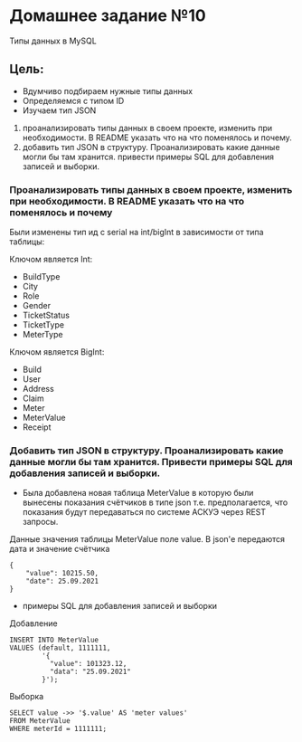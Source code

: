 # Домашнее задание №10

Типы данных в MySQL

## Цель:

* Вдумчиво подбираем нужные типы данных
* Определяемся с типом ID
* Изучаем тип JSON

1) проанализировать типы данных в своем проекте, изменить при необходимости. В README указать что на что поменялось и
   почему.
2) добавить тип JSON в структуру. Проанализировать какие данные могли бы там хранится. привести примеры SQL для
   добавления записей и выборки.

### Проанализировать типы данных в своем проекте, изменить при необходимости. В README указать что на что поменялось и почему

Были изменены тип ид с serial на int/bigInt в зависимости от типа таблицы:

Ключом является Int:

- BuildType
- City
- Role
- Gender
- TicketStatus
- TicketType
- MeterType

Ключом является BigInt:

- Build
- User
- Address
- Claim
- Meter
- MeterValue
- Receipt

### Добавить тип JSON в структуру. Проанализировать какие данные могли бы там хранится. Привести примеры SQL для добавления записей и выборки.

- Была добавлена новая таблица MeterValue в которую были вынесены показания счётчиков в типе json т.е. предполагается,
  что показания будут передаваться по системе АСКУЭ через REST запросы.

Данные значения таблицы MeterValue поле value. В json'е передаются дата и значение счётчика

````
{
    "value": 10215.50,
    "date": 25.09.2021
}
````

- примеры SQL для добавления записей и выборки

Добавление

````
INSERT INTO MeterValue
VALUES (default, 1111111,
        '{
          "value": 101323.12,
          "data": "25.09.2021"
        }');
````

Выборка

````
SELECT value ->> '$.value' AS 'meter values'
FROM MeterValue
WHERE meterId = 1111111;
````

